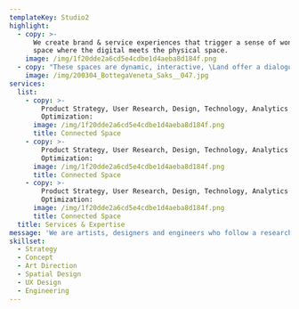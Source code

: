```yaml
---
templateKey: Studio2
highlight:
  - copy: >-
      We create brand & service experiences that trigger a sense of wonder, in a
      space where the digital meets the physical space.
    image: /img/1f20dde2a6cd5e4cdbe1d4aeba8d184f.png
  - copy: "These spaces are dynamic, interactive, \Land offer a dialogue with their visitors."
    image: /img/200304_BottegaVeneta_Saks__047.jpg
services:
  list:
    - copy: >-
        Product Strategy, User Research, Design, Technology, Analytics &
        Optimization:
      image: /img/1f20dde2a6cd5e4cdbe1d4aeba8d184f.png
      title: Connected Space
    - copy: >-
        Product Strategy, User Research, Design, Technology, Analytics &
        Optimization:
      image: /img/1f20dde2a6cd5e4cdbe1d4aeba8d184f.png
      title: Connected Space
    - copy: >-
        Product Strategy, User Research, Design, Technology, Analytics &
        Optimization:
      image: /img/1f20dde2a6cd5e4cdbe1d4aeba8d184f.png
      title: Connected Space
  title: Services & Expertise
message: 'We are artists, designers and engineers who follow a research-led approach.'
skillset:
  - Strategy
  - Concept
  - Art Direction
  - Spatial Design
  - UX Design
  - Engineering
---
```


